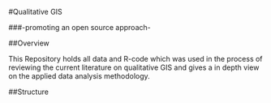 #Qualitative GIS 

###-promoting an open source approach-

##Overview

This Repository holds all data and R-code which was used in the process of  
reviewing the current literature on qualitative GIS and gives a in depth view 
on the applied data analysis methodology. 

##Structure 

